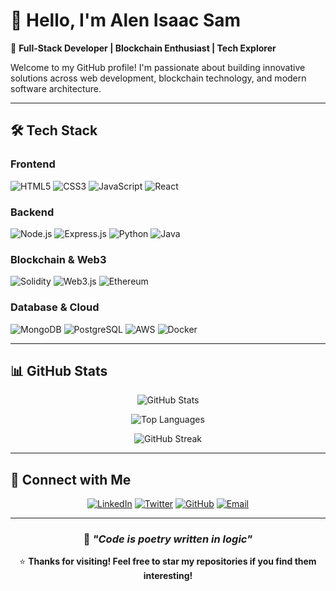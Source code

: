 # 👋 Hello, I'm Alen Isaac Sam

🚀 **Full-Stack Developer | Blockchain Enthusiast | Tech Explorer**

Welcome to my GitHub profile! I'm passionate about building innovative solutions across web development, blockchain technology, and modern software architecture.

---

## 🛠️ Tech Stack

### Frontend
![HTML5](https://img.shields.io/badge/HTML5-E34F26?style=for-the-badge&logo=html5&logoColor=white)
![CSS3](https://img.shields.io/badge/CSS3-1572B6?style=for-the-badge&logo=css3&logoColor=white)
![JavaScript](https://img.shields.io/badge/JavaScript-F7DF1E?style=for-the-badge&logo=javascript&logoColor=black)
![React](https://img.shields.io/badge/React-20232A?style=for-the-badge&logo=react&logoColor=61DAFB)

### Backend
![Node.js](https://img.shields.io/badge/Node.js-43853D?style=for-the-badge&logo=node.js&logoColor=white)
![Express.js](https://img.shields.io/badge/Express.js-404D59?style=for-the-badge)
![Python](https://img.shields.io/badge/Python-3776AB?style=for-the-badge&logo=python&logoColor=white)
![Java](https://img.shields.io/badge/Java-ED8B00?style=for-the-badge&logo=java&logoColor=white)

### Blockchain & Web3
![Solidity](https://img.shields.io/badge/Solidity-363636?style=for-the-badge&logo=solidity&logoColor=white)
![Web3.js](https://img.shields.io/badge/Web3.js-F16822?style=for-the-badge&logo=web3.js&logoColor=white)
![Ethereum](https://img.shields.io/badge/Ethereum-3C3C3D?style=for-the-badge&logo=ethereum&logoColor=white)

### Database & Cloud
![MongoDB](https://img.shields.io/badge/MongoDB-4EA94B?style=for-the-badge&logo=mongodb&logoColor=white)
![PostgreSQL](https://img.shields.io/badge/PostgreSQL-316192?style=for-the-badge&logo=postgresql&logoColor=white)
![AWS](https://img.shields.io/badge/Amazon_AWS-232F3E?style=for-the-badge&logo=amazon-aws&logoColor=white)
![Docker](https://img.shields.io/badge/Docker-2496ED?style=for-the-badge&logo=docker&logoColor=white)

---

## 📊 GitHub Stats

<div align="center">

![GitHub Stats](https://github-readme-stats.vercel.app/api?username=alenissacsam&show_icons=true&theme=radical&hide_border=true)

![Top Languages](https://github-readme-stats.vercel.app/api/top-langs/?username=alenissacsam&layout=compact&theme=radical&hide_border=true)

![GitHub Streak](https://github-readme-streak-stats.herokuapp.com/?user=alenissacsam&theme=radical&hide_border=true)

</div>

---

## 🤝 Connect with Me

<div align="center">

[![LinkedIn](https://img.shields.io/badge/LinkedIn-0077B5?style=for-the-badge&logo=linkedin&logoColor=white)](https://linkedin.com/in/alenissacsam)
[![Twitter](https://img.shields.io/badge/Twitter-1DA1F2?style=for-the-badge&logo=twitter&logoColor=white)](https://twitter.com/alenissacsam)
[![GitHub](https://img.shields.io/badge/GitHub-100000?style=for-the-badge&logo=github&logoColor=white)](https://github.com/alenissacsam)
[![Email](https://img.shields.io/badge/Email-D14836?style=for-the-badge&logo=gmail&logoColor=white)](mailto:alenissacsam@gmail.com)

</div>

---

<div align="center">

### 💭 *"Code is poetry written in logic"*

⭐ **Thanks for visiting! Feel free to star my repositories if you find them interesting!**

</div>
